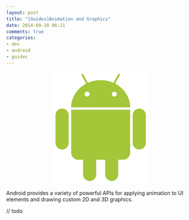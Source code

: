 ```yaml
---
layout: post
title: "[Guides]Animation and Graphics"
date: 2014-09-28 06:21
comments: true
categories: 
- dev
- android
- guides
---
```

<center><p><img src="/images/android_robot.png" width="255" height="300"></p></center>

Android provides a variety of powerful APIs for applying animation to UI elements and drawing custom 2D and 3D graphics. 

<!-- more -->

// todo

